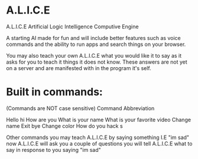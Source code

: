 # A.L.I.C.E
A.L.I.C.E
    Artificial
    Logic
    Intelligence
   Computive
   Engine
  
A starting AI made for fun and will include better features such as voice commands and the ability to run apps and search things on your browser.

You may also teach your own A.L.I.C.E what you would like it to say as it asks for you to teach it things it does not know. These answers are not yet on a server and are manifested with in the program it's self.

# Built in commands:
(Commands are NOT case sensitive)
  Command                            Abbreviation
  
  Hello                              hi
  How are you
  What is your name
  What is your favorite video
  Change name
  Exit                               bye
  Change color
  How do you hack
  s
  
Other commands you may teach A.L.I.C.E by saying something I.E "im sad" now A.L.I.C.E will ask you a couple of questions you will tell A.L.I.C.E what to say in response to you saying "im sad"
